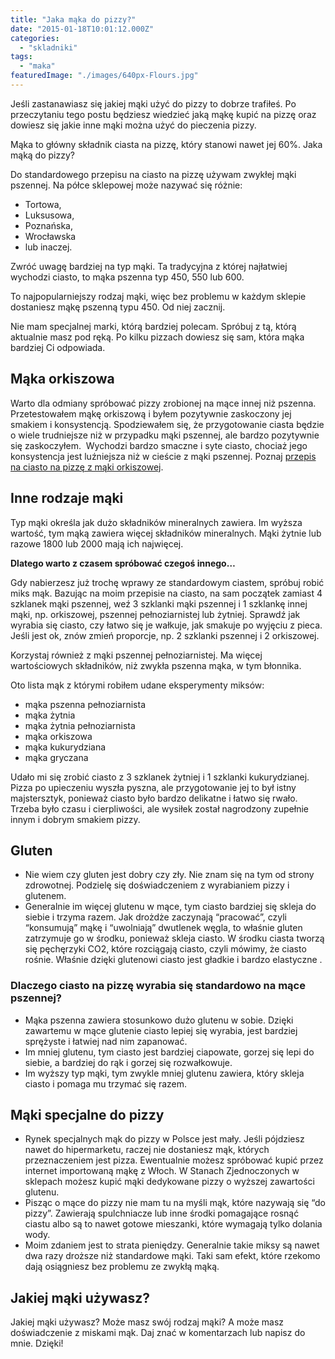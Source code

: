 ```yaml
---
title: "Jaka mąka do pizzy?"
date: "2015-01-18T10:01:12.000Z"
categories: 
  - "skladniki"
tags: 
  - "maka"
featuredImage: "./images/640px-Flours.jpg"
---
```


Jeśli zastanawiasz się jakiej mąki użyć do pizzy to dobrze trafiłeś. Po przeczytaniu tego postu będziesz wiedzieć jaką mąkę kupić na pizzę oraz dowiesz się jakie inne mąki można użyć do pieczenia pizzy.

Mąka to główny składnik ciasta na pizzę, który stanowi nawet jej 60%. Jaka mąką do pizzy?

Do standardowego przepisu na ciasto na pizzę używam zwykłej mąki pszennej. Na półce sklepowej może nazywać się różnie:

- Tortowa,
- Luksusowa,
- Poznańska,
- Wrocławska
- lub inaczej.

Zwróć uwagę bardziej na typ mąki. Ta tradycyjna z której najłatwiej wychodzi ciasto, to mąka pszenna typ 450, 550 lub 600.

To najpopularniejszy rodzaj mąki, więc bez problemu w każdym sklepie dostaniesz mąkę pszenną typu 450. Od niej zacznij.

Nie mam specjalnej marki, którą bardziej polecam. Spróbuj z tą, którą aktualnie masz pod ręką. Po kilku pizzach dowiesz się sam, która mąka bardziej Ci odpowiada.

## Mąka orkiszowa

Warto dla odmiany spróbować pizzy zrobionej na mące innej niż pszenna. Przetestowałem mąkę orkiszową i byłem pozytywnie zaskoczony jej smakiem i konsystencją. Spodziewałem się, że przygotowanie ciasta będzie o wiele trudniejsze niż w przypadku mąki pszennej, ale bardzo pozytywnie się zaskoczyłem.  Wychodzi bardzo smaczne i syte ciasto, chociaż jego konsystencja jest luźniejsza niż w cieście z mąki pszennej. Poznaj <a href="/ciasto-na-pizze-z-maki-orkiszowej/">przepis na ciasto na pizzę z mąki orkiszowej</a>.

## Inne rodzaje mąki

Typ mąki określa jak dużo składników mineralnych zawiera. Im wyższa wartość, tym mąką zawiera więcej składników mineralnych. Mąki żytnie lub razowe 1800 lub 2000 mają ich najwięcej.

**Dlatego warto z czasem spróbować czegoś innego…**

Gdy nabierzesz już trochę wprawy ze standardowym ciastem, spróbuj robić miks mąk. Bazując na moim przepisie na ciasto, na sam początek zamiast 4 szklanek mąki pszennej, weź 3 szklanki mąki pszennej i 1 szklankę innej mąki, np. orkiszowej, pszennej pełnoziarnistej lub żytniej. Sprawdź jak wyrabia się ciasto, czy łatwo się je wałkuje, jak smakuje po wyjęciu z pieca. Jeśli jest ok, znów zmień proporcje, np. 2 szklanki pszennej i 2 orkiszowej.

Korzystaj również z mąki pszennej pełnoziarnistej. Ma więcej wartościowych składników, niż zwykła pszenna mąka, w tym błonnika.

Oto lista mąk z którymi robiłem udane eksperymenty miksów:

- mąka pszenna pełnoziarnista
- mąka żytnia
- mąka żytnia pełnoziarnista
- mąka orkiszowa
- mąka kukurydziana
- mąka gryczana

Udało mi się zrobić ciasto z 3 szklanek żytniej i 1 szklanki kukurydzianej. Pizza po upieczeniu wyszła pyszna, ale przygotowanie jej to był istny majstersztyk, ponieważ ciasto było bardzo delikatne i łatwo się rwało. Trzeba było czasu i cierpliwości, ale wysiłek został nagrodzony zupełnie innym i dobrym smakiem pizzy.

## Gluten

- Nie wiem czy gluten jest dobry czy zły. Nie znam się na tym od strony zdrowotnej. Podzielę się doświadczeniem z wyrabianiem pizzy i glutenem.
- Generalnie im więcej glutenu w mące, tym ciasto bardziej się skleja do siebie i trzyma razem. Jak drożdże zaczynają “pracować”, czyli “konsumują” mąkę i “uwolniają” dwutlenek węgla, to właśnie gluten zatrzymuje go w środku, ponieważ skleja ciasto. W środku ciasta tworzą się pęchęrzyki CO2, które rozciągają ciasto, czyli mówimy, że ciasto rośnie. Właśnie dzięki glutenowi ciasto jest gładkie i bardzo elastyczne .

### Dlaczego ciasto na pizzę wyrabia się standardowo na mące pszennej?

- Mąka pszenna zawiera stosunkowo dużo glutenu w sobie. Dzięki zawartemu w mące glutenie ciasto lepiej się wyrabia, jest bardziej sprężyste i łatwiej nad nim zapanować.
- Im mniej glutenu, tym ciasto jest bardziej ciapowate, gorzej się lepi do siebie, a bardziej do rąk i gorzej się rozwałkowuje.
- Im wyższy typ mąki, tym zwykle mniej glutenu zawiera, który skleja ciasto i pomaga mu trzymać się razem.

## Mąki specjalne do pizzy

- Rynek specjalnych mąk do pizzy w Polsce jest mały. Jeśli pójdziesz nawet do hipermarketu, raczej nie dostaniesz mąk, których przeznaczeniem jest pizza. Ewentualnie możesz spróbować kupić przez internet importowaną mąkę z Włoch. W Stanach Zjednoczonych w sklepach możesz kupić mąki dedykowane pizzy o wyższej zawartości glutenu.
- Pisząc o mące do pizzy nie mam tu na myśli mąk, które nazywają się “do pizzy”. Zawierają spulchniacze lub inne środki pomagające rosnąć ciastu albo są to nawet gotowe mieszanki, które wymagają tylko dolania wody.
- Moim zdaniem jest to strata pieniędzy. Generalnie takie miksy są nawet dwa razy droższe niż standardowe mąki. Taki sam efekt, które rzekomo dają osiągniesz bez problemu ze zwykłą mąką.

## Jakiej mąki używasz?

Jakiej mąki używasz? Może masz swój rodzaj mąki? A może masz doświadczenie z miskami mąk. Daj znać w komentarzach lub napisz do mnie. Dzięki!
